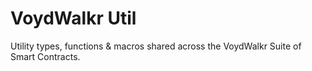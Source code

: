 # VoydWalkr Util
Utility types, functions & macros shared across the VoydWalkr Suite of Smart Contracts.
